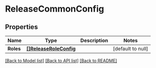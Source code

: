 # ReleaseCommonConfig

## Properties
Name | Type | Description | Notes
------------ | ------------- | ------------- | -------------
**Roles** | [**[]ReleaseRoleConfig**](release.RoleConfig.md) |  | [default to null]

[[Back to Model list]](../README.md#documentation-for-models) [[Back to API list]](../README.md#documentation-for-api-endpoints) [[Back to README]](../README.md)


